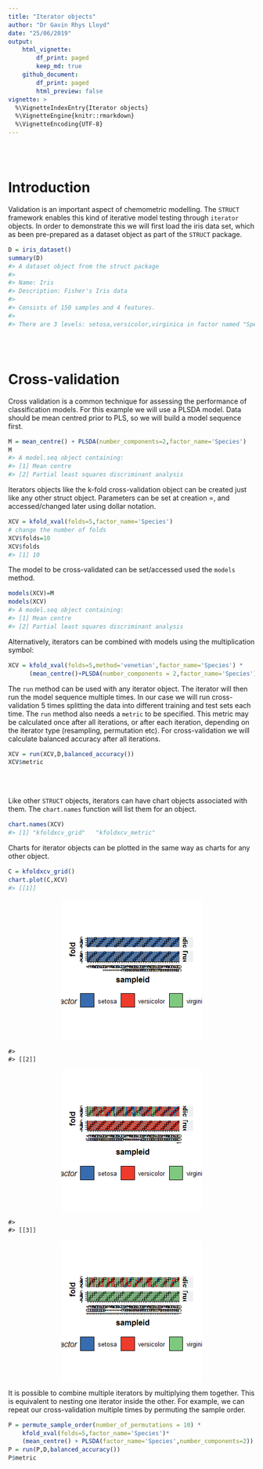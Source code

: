 ```yaml
---
title: "Iterator objects"
author: "Dr Gavin Rhys Lloyd"
date: "25/06/2019"
output: 
    html_vignette:
        df_print: paged
        keep_md: true
    github_document:
        df_print: paged
        html_preview: false
vignette: >
  %\VignetteIndexEntry{Iterator objects}
  %\VignetteEngine{knitr::rmarkdown}
  %\VignetteEncoding{UTF-8}
---
```




</br></br>

# Introduction
Validation is an important aspect of chemometric modelling. The `STRUCT` framework enables this kind of iterative model testing through `iterator` objects. In order to demonstrate this we will first load the iris data set, which as been pre-prepared as a dataset object as part of the `STRUCT` package.


```r
D = iris_dataset()
summary(D)
#> A dataset object from the struct package
#> 
#> Name: Iris
#> Description: Fisher's Iris data
#> 
#> Consists of 150 samples and 4 features.
#> 
#> There are 3 levels: setosa,versicolor,virginica in factor named "Species"
```

</br></br>

# Cross-validation
Cross validation is a common technique for assessing the performance of classification models. For this example we will use a PLSDA model. Data should be mean centred prior to PLS, so we will build a model sequence first.


```r
M = mean_centre() + PLSDA(number_components=2,factor_name='Species')
M
#> A model.seq object containing:
#> [1] Mean centre
#> [2] Partial least squares discriminant analysis
```

Iterators objects like the k-fold cross-validation object can be created just like any other struct object. Parameters can be set at creation =, and accessed/changed later using dollar notation.


```r
XCV = kfold_xval(folds=5,factor_name='Species')
# change the number of folds
XCV$folds=10
XCV$folds
#> [1] 10
```

The model to be cross-validated can be set/accessed used the `models` method.


```r
models(XCV)=M
models(XCV)
#> A model.seq object containing:
#> [1] Mean centre
#> [2] Partial least squares discriminant analysis
```

Alternatively,  iterators can be combined with models using the multiplication symbol:

```r
XCV = kfold_xval(folds=5,method='venetian',factor_name='Species') * 
      (mean_centre()+PLSDA(number_components = 2,factor_name='Species'))
```

The `run` method can be used with any iterator object. The iterator will then run the model sequence multiple times. In our case we will run cross-validation 5 times splitting the data into different training and test sets each time. The `run` method also needs a `metric` to be specified. This metric may be calculated once after all iterations, or after each iteration, depending on the iterator type (resampling, permutation etc). For cross-validation we will calculate balanced accuracy after all iterations.


```r
XCV = run(XCV,D,balanced_accuracy())
XCV$metric
```

<div data-pagedtable="false">
  <script data-pagedtable-source type="application/json">
{"columns":[{"label":["metric"],"name":[1],"type":["fctr"],"align":["left"]},{"label":["mean"],"name":[2],"type":["dbl"],"align":["right"]},{"label":["sd"],"name":[3],"type":["dbl"],"align":["right"]}],"data":[{"1":"balanced_accuracy","2":"0.23","3":"NA"}],"options":{"columns":{"min":{},"max":[10]},"rows":{"min":[10],"max":[10]},"pages":{}}}
  </script>
</div>

</br></br>

Like other `STRUCT` objects, iterators can have chart objects associated with them. The `chart.names` function will list them for an object.


```r
chart.names(XCV)
#> [1] "kfoldxcv_grid"   "kfoldxcv_metric"
```

Charts for iterator objects can be plotted in the same way as charts for any other object.


```r
C = kfoldxcv_grid()
chart.plot(C,XCV)
#> [[1]]
```

<img src="iterator_example_files/figure-html/unnamed-chunk-8-1.png" style="display: block; margin: auto;" />

```
#> 
#> [[2]]
```

<img src="iterator_example_files/figure-html/unnamed-chunk-8-2.png" style="display: block; margin: auto;" />

```
#> 
#> [[3]]
```

<img src="iterator_example_files/figure-html/unnamed-chunk-8-3.png" style="display: block; margin: auto;" />

It is possible to combine multiple iterators by multiplying them together. This is equivalent to nesting one iterator inside the other. For example, we can repeat our cross-validation multiple times by permuting the sample order.


```r
P = permute_sample_order(number_of_permutations = 10) * 
    kfold_xval(folds=5,factor_name='Species')*
    (mean_centre() + PLSDA(factor_name='Species',number_components=2))
P = run(P,D,balanced_accuracy())
P$metric
```

<div data-pagedtable="false">
  <script data-pagedtable-source type="application/json">
{"columns":[{"label":[""],"name":["_rn_"],"type":[""],"align":["left"]},{"label":["metric"],"name":[1],"type":["fctr"],"align":["left"]},{"label":["mean"],"name":[2],"type":["dbl"],"align":["right"]},{"label":["sd"],"name":[3],"type":["dbl"],"align":["right"]}],"data":[{"1":"balanced_accuracy","2":"0.216","3":"0.01897367","_rn_":"1"}],"options":{"columns":{"min":{},"max":[10]},"rows":{"min":[10],"max":[10]},"pages":{}}}
  </script>
</div>







